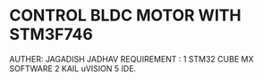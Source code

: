 # CONTROL BLDC MOTOR WITH STM3F746
 AUTHER: JAGADISH JADHAV
 REQUIREMENT : 1 STM32 CUBE MX SOFTWARE
               2 KAIL uVISION 5 IDE.
